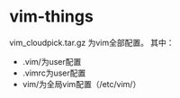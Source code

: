 # vim-things
vim_cloudpick.tar.gz 为vim全部配置。
其中：
  - .vim/为user配置
  - .vimrc为user配置
  - vim/为全局vim配置（/etc/vim/）
